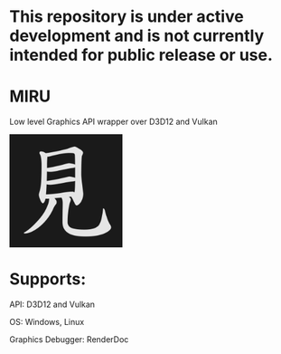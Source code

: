 # This repository is under active development and is not currently intended for public release or use.

# MIRU
Low level Graphics API wrapper over D3D12 and Vulkan

<img src="./logo.png" height="200px" valign="top" halign="left">

# Supports:
API: D3D12 and Vulkan

OS: Windows, Linux

Graphics Debugger: RenderDoc
